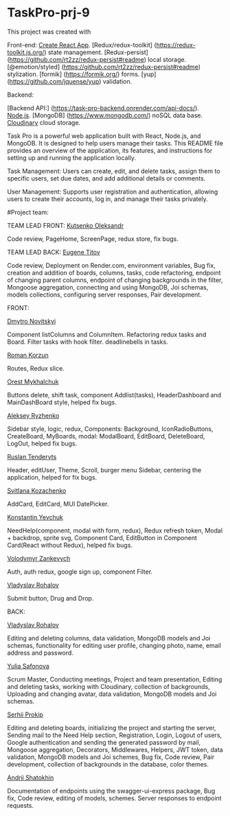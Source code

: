# TaskPro-prj-9

This project was created with

Front-end: [Create React App](https://github.com/facebook/create-react-app).
[Redux/redux-toolkit] (https://redux-toolkit.js.org/) state management.
[Redux-persist] (https://github.com/rt2zz/redux-persist#readme) local storage.
[@emotion/styled] (https://github.com/rt2zz/redux-persist#readme) stylization.
[formik] (https://formik.org/) forms. [yup] (https://github.com/jquense/yup)
validation.

Backend:

[Backend API:] (https://task-pro-backend.onrender.com/api-docs/).
[Node.js](https://nodejs.org/). [MongoDB] (https://www.mongodb.com/) noSQL data
base.
[Cloudinary](https://www.filestack.com/?utm_term=cloudinary&utm_campaign=&utm_source=adwords&utm_medium=ppc&hsa_acc=7530412573&hsa_cam=19921045590&hsa_grp=150684045271&hsa_ad=653682736721&hsa_src=g&hsa_tgt=kwd-316466949510&hsa_kw=cloudinary&hsa_mt=b&hsa_net=adwords&hsa_ver=3&gad=1&gclid=CjwKCAjwkeqkBhAnEiwA5U-uMx_WcJLRQ_xL_GFUJf1SwM34LSNn-Tl9IywpuiOsDMTOgXo49lBtohoCjx8QAvD_BwE)
cloud storage.

Task Pro is a powerful web application built with React, Node.js, and MongoDB.
It is designed to help users manage their tasks. This README file provides an
overview of the application, its features, and instructions for setting up and
running the application locally.

Task Management: Users can create, edit, and delete tasks, assign them to
specific users, set due dates, and add additional details or comments.

User Management: Supports user registration and authentication, allowing users
to create their accounts, log in, and manage their tasks privately.

#Project team:

TEAM LEAD FRONT:
[Kutsenko Oleksandr](https://www.linkedin.com/in/kutsenko-oleksandr/)

Code review, PageHome, ScreenPage, redux store, fix bugs.

TEAM LEAD BACK: [Eugene Titov](https://www.linkedin.com/in/eugene-titov/)

Code review, Deployment on Render.com, environment variables, Bug fix, creation
and addition of boards, columns, tasks, code refactoring, endpoint of changing
parent columns, endpoint of changing backgrounds in the filter, Mongoose
aggregation, connecting and using MongoDB, Joi schemas, models collections,
configuring server responses, Pair development.

FRONT:

[Dmytro Novitskyi](https://www.linkedin.com/in/dmytro-novitskyi/)

Component listColumns and ColumnItem. Refactoring redux tasks and Board. Filter
tasks with hook filter. deadlinebells in tasks.

[Roman Korzun](https://www.linkedin.com/in/roman-korzun/)

Routes, Redux slice.

[Orest Mykhalchuk](https://www.linkedin.com/in/orest-m/)

Buttons delete, shift task, component Addlist(tasks), HeaderDashboard and
MainDashBoard style, helped fix bugs.

[Aleksey Ryzhenko](www.linkedin.com/in/aleksey-ryzhenko-316477240)

Sidebar style, logic, redux, Components: Background, IconRadioButtons,
CreateBoard, MyBoards, modal: ModalBoard, EditBoard, DeleteBoard, LogOut, helped
fix bugs.

[Ruslan Tenderyts](https://www.linkedin.com/in/ruslan-tenderyts/)

Header, editUser, Theme, Scroll, burger menu Sidebar, centering the application,
helped for fix bugs.

[Svitlana Kozachenko](https://www.linkedin.com/in/svitlana-kozachenko-9ba34b248/)

AddCard, EditCard, MUI DatePicker.

[Konstantin Yevchuk ](https://www.linkedin.com/in/konstantin-yevchuk-b5aa31262)

NeedHelp(component, modal with form, redux), Redux refresh token, Modal +
backdrop, sprite svg, Component Card, EditButton in Component Card(React without
Redux), helped fix bugs.

[Volodymyr Zankevych](https://www.linkedin.com/in/volodymyr-zankevych-43a209255/)

Auth, auth redux, google sign up, component Filter.

[Vladyslav Rohalov](https://www.linkedin.com/in/vladyslav-rohalov/)

Submit button, Drug and Drop.

BACK:

[Vladyslav Rohalov](https://www.linkedin.com/in/vladyslav-rohalov/)

Editing and deleting columns, data validation, MongoDB models and Joi schemas,
functionality for editing user profile, changing photo, name, email address and
password.

[Yulia Safonova](https://www.linkedin.com/in/yuliia-safonova-923986266/)

Scrum Master, Conducting meetings, Project and team presentation, Editing and
deleting tasks, working with Cloudinary, collection of backgrounds, Uploading
and changing avatar, data validation, MongoDB models and Joi schemas.

[Serhii Prokip](https://www.linkedin.com/in/serhii-prokip)

Editing and deleting boards, initializing the project and starting the server,
Sending mail to the Need Help section, Registration, Login, Logout of users,
Google authentication and sending the generated password by mail, Mongoose
aggregation, Decorators, Middlewares, Helpers, JWT token, data validation,
MongoDB models and Joi schemes, Bug fix, Code review, Pair development,
collection of backgrounds in the database, color themes.

[Andrii Shatokhin](https://www.linkedin.com/in/andrii-shatokhin)

Documentation of endpoints using the swagger-ui-express package, Bug fix, Code
review, editing of models, schemes. Server responses to endpoint requests.
